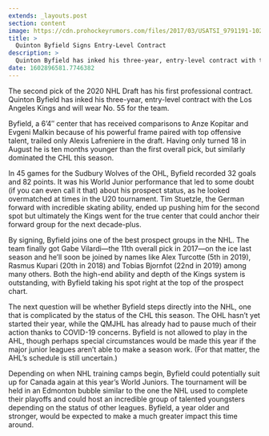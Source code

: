 ```yaml
--- 
extends: _layouts.post 
section: content 
image: https://cdn.prohockeyrumors.com/files/2017/03/USATSI_9791191-1024x613.jpg 
title: > 
  Quinton Byfield Signs Entry-Level Contract 
description: > 
  Quinton Byfield has inked his three-year, entry-level contract with the Los Angeles Kings and will wear No.Both the high-end ability and depth of the Kings system is outstanding, with Byfield taking his spot right at the top of the prospect chart.The next question will be whether Byfield steps directly into the NHL, one that is complicated by the status of the CHL this season.Depending on when NHL training camps begin, Byfield could potentially suit up for Canada again at this year’s World Juniors.Byfield, a year older and stronger, would be expected to make a much greater impact this time around. 
date: 1602896581.7746382 
--- 
```

The second pick of the 2020 NHL Draft has his first professional contract. Quinton Byfield has inked his three-year, entry-level contract with the Los Angeles Kings and will wear No. 55 for the team.

Byfield, a 6’4″ center that has received comparisons to Anze Kopitar and Evgeni Malkin because of his powerful frame paired with top offensive talent, trailed only Alexis Lafreniere in the draft. Having only turned 18 in August he is ten months younger than the first overall pick, but similarly dominated the CHL this season.

In 45 games for the Sudbury Wolves of the OHL, Byfield recorded 32 goals and 82 points. It was his World Junior performance that led to some doubt (if you can even call it that) about his prospect status, as he looked overmatched at times in the U20 tournament. Tim Stuetzle, the German forward with incredible skating ability, ended up pushing him for the second spot but ultimately the Kings went for the true center that could anchor their forward group for the next decade-plus.

By signing, Byfield joins one of the best prospect groups in the NHL. The team finally got Gabe Vilardi—the 11th overall pick in 2017—on the ice last season and he’ll soon be joined by names like Alex Turcotte (5th in 2019), Rasmus Kupari (20th in 2018) and Tobias Bjornfot (22nd in 2019) among many others. Both the high-end ability and depth of the Kings system is outstanding, with Byfield taking his spot right at the top of the prospect chart.

The next question will be whether Byfield steps directly into the NHL, one that is complicated by the status of the CHL this season. The OHL hasn’t yet started their year, while the QMJHL has already had to pause much of their action thanks to COVID-19 concerns. Byfield is not allowed to play in the AHL, though perhaps special circumstances would be made this year if the major junior leagues aren’t able to make a season work. (For that matter, the AHL’s schedule is still uncertain.)

Depending on when NHL training camps begin, Byfield could potentially suit up for Canada again at this year’s World Juniors. The tournament will be held in an Edmonton bubble similar to the one the NHL used to complete their playoffs and could host an incredible group of talented youngsters depending on the status of other leagues. Byfield, a year older and stronger, would be expected to make a much greater impact this time around.